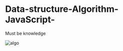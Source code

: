 # Data-structure-Algorithm-JavaScript-
Must be knowledge

![algo](https://user-images.githubusercontent.com/54984550/67179845-89740880-f3f9-11e9-87df-efea8d3a13d9.PNG)

